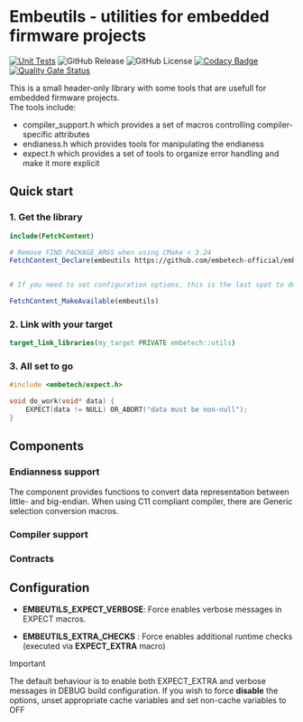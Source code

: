 # Embeutils - utilities for embedded firmware projects

[![Unit Tests](https://github.com/embetech-official/embeutils/actions/workflows/unit_tests.yml/badge.svg)](https://github.com/embetech-official/embeutils/actions/workflows/unit_tests.yml)
![GitHub Release](https://img.shields.io/github/v/release/embetech-official/embeutils)
![GitHub License](https://img.shields.io/github/license/embetech-official/embeutils)
[![Codacy Badge](https://app.codacy.com/project/badge/Grade/dfab6840a2af4fb890993c76798a587e)](https://app.codacy.com/gh/embetech-official/embeutils/dashboard?utm_source=gh&utm_medium=referral&utm_content=&utm_campaign=Badge_grade)
[![Quality Gate Status](https://sonarcloud.io/api/project_badges/measure?project=embetech-official_embeutils&metric=alert_status)](https://sonarcloud.io/summary/new_code?id=embetech-official_embeutils)

This is a small header-only library with some tools that are usefull for embedded firmware projects.\
The tools include:
- compiler_support.h which provides a set of macros controlling compiler-specific attributes
- endianess.h which provides tools for manipulating the endianess
- expect.h which provides a set of tools to organize error handling and make it more explicit

## Quick start
### 1. Get the library
```cmake
include(FetchContent)

# Remove FIND_PACKAGE_ARGS when using CMake < 3.24
FetchContent_Declare(embeutils https://github.com/embetech-official/embeutils/archive/refs/tags/v1.zip FIND_PACKAGE_ARGS)


# If you need to set configuration options, this is the last spot to do so

FetchContent_MakeAvailable(embeutils)
```


### 2. Link with your target
```cmake
target_link_libraries(my_target PRIVATE embetech::utils)
```

### 3. All set to go
```c
#include <embetech/expect.h>

void do_work(void* data) {
    EXPECT(data != NULL) OR_ABORT("data must be non-null");
}
```

## Components

### Endianness support
The component provides functions to convert data representation between little- and big-endian.
When using C11 compliant compiler, there are Generic selection conversion macros.

### Compiler support

### Contracts


## Configuration
- **EMBEUTILS_EXPECT_VERBOSE**: Force enables verbose messages in EXPECT macros.

- **EMBEUTILS_EXTRA_CHECKS** : Force enables additional runtime checks (executed via **EXPECT_EXTRA** macro)

> [!IMPORTANT]
> The default behaviour is to enable both EXPECT_EXTRA and verbose messages in DEBUG build configuration. If you wish to force **disable** the options, unset appropriate cache variables and set non-cache variables to OFF
